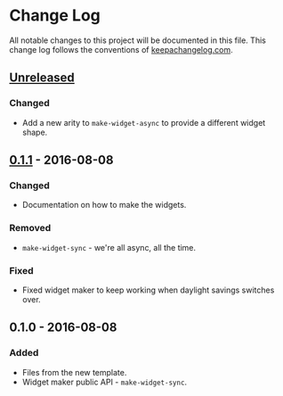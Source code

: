 # Change Log
All notable changes to this project will be documented in this file. This change log follows the conventions of [keepachangelog.com](http://keepachangelog.com/).

## [Unreleased]
### Changed
- Add a new arity to `make-widget-async` to provide a different widget shape.

## [0.1.1] - 2016-08-08
### Changed
- Documentation on how to make the widgets.

### Removed
- `make-widget-sync` - we're all async, all the time.

### Fixed
- Fixed widget maker to keep working when daylight savings switches over.

## 0.1.0 - 2016-08-08
### Added
- Files from the new template.
- Widget maker public API - `make-widget-sync`.

[Unreleased]: https://github.com/your-name/graph-data-modelling/compare/0.1.1...HEAD
[0.1.1]: https://github.com/your-name/graph-data-modelling/compare/0.1.0...0.1.1
